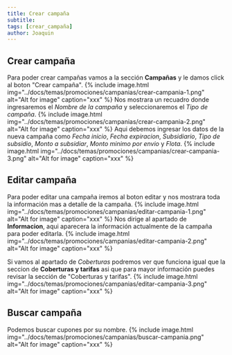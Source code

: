```yaml
---
title: Crear campaña
subtitle: 
tags: [crear_campaña]
author: Joaquin
---
```


## Crear campaña 
Para poder crear campañas vamos a la sección **Campañas** y le damos click al boton "Crear campaña".
{% include image.html img="../docs/temas/promociones/campanias/crear-campania-1.png" alt="Alt for image" caption="xxx" %}
Nos mostrara un recuadro donde ingresaremos el *Nombre de la campaña* y seleccionaremos el *Tipo de campaña*.
{% include image.html img="../docs/temas/promociones/campanias/crear-campania-2.png" alt="Alt for image" caption="xxx" %}
Aqui debemos ingresar los datos de la nueva campaña como *Fecha inicio*, *Fecha expiracion*, *Subsidiario*, *Tipo de subsidio*, *Monto a subsidiar*, *Monto minimo por envio* y *Flota*.
{% include image.html img="../docs/temas/promociones/campanias/crear-campania-3.png" alt="Alt for image" caption="xxx" %}

## Editar campaña
Para poder editar una campaña iremos al boton editar y nos mostrara toda la información mas a detalle de la campaña.
{% include image.html img="../docs/temas/promociones/campanias/editar-campania-1.png" alt="Alt for image" caption="xxx" %}
Nos dirige al apartado de **Informacion**, aqui aparecera la información actualmente de la campaña para poder editarla.
{% include image.html img="../docs/temas/promociones/campanias/editar-campania-2.png" alt="Alt for image" caption="xxx" %}

Si vamos al apartado de *Coberturas* podremos ver que funciona igual que la seccion de **Coberturas y tarifas** asi que para mayor información puedes revisar la sección de "Coberturas y tarifas".
{% include image.html img="../docs/temas/promociones/campanias/editar-campania-3.png" alt="Alt for image" caption="xxx" %}

## Buscar campaña
Podemos buscar cupones por su nombre.
{% include image.html img="../docs/temas/promociones/campanias/buscar-campania.png" alt="Alt for image" caption="xxx" %}


